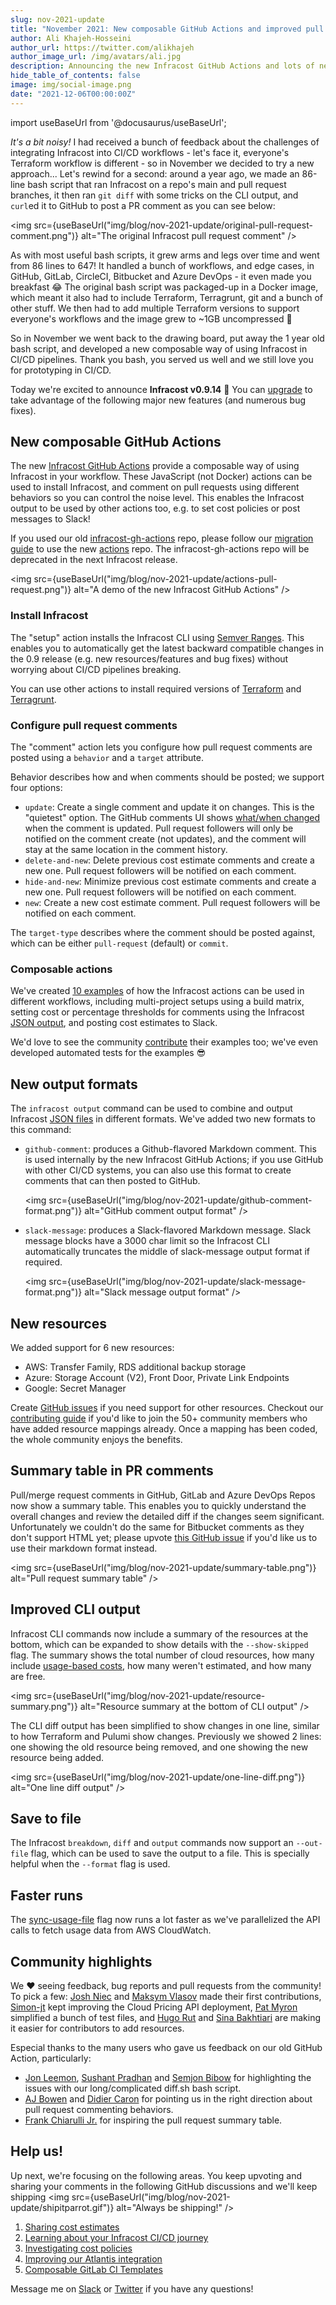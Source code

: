 ```yaml
---
slug: nov-2021-update
title: "November 2021: New composable GitHub Actions and improved pull request comments"
author: Ali Khajeh-Hosseini
author_url: https://twitter.com/alikhajeh
author_image_url: /img/avatars/ali.jpg
description: Announcing the new Infracost GitHub Actions and lots of new features, upgrade to try them!
hide_table_of_contents: false
image: img/social-image.png
date: "2021-12-06T00:00:00Z"
---
```


import useBaseUrl from '@docusaurus/useBaseUrl';

_It's a bit noisy!_ I had received a bunch of feedback about the challenges of integrating Infracost into CI/CD workflows - let's face it, everyone's Terraform workflow is different - so in November we decided to try a new approach... Let's rewind for a second: around a year ago, we made an 86-line bash script that ran Infracost on a repo's main and pull request branches, it then ran `git diff` with some tricks on the CLI output, and `curl`ed it to GitHub to post a PR comment as you can see below:

<img src={useBaseUrl("img/blog/nov-2021-update/original-pull-request-comment.png")} alt="The original Infracost pull request comment" />

As with most useful bash scripts, it grew arms and legs over time and went from 86 lines to 647! It handled a bunch of workflows, and edge cases, in GitHub, GitLab, CircleCI, Bitbucket and Azure DevOps - it even made you breakfast 😂 The original bash script was packaged-up in a Docker image, which meant it also had to include Terraform, Terragrunt, git and a bunch of other stuff. We then had to add multiple Terraform versions to support everyone's workflows and the image grew to ~1GB uncompressed 🤮

So in November we went back to the drawing board, put away the 1 year old bash script, and developed a new composable way of using Infracost in CI/CD pipelines. Thank you bash, you served us well and we still love you for prototyping in CI/CD.

Today we're excited to announce **Infracost v0.9.14** 🎉 You can [upgrade](/docs/#1-install-infracost) to take advantage of the following major new features (and numerous bug fixes).

## New composable GitHub Actions

The new [Infracost GitHub Actions](https://github.com/infracost/actions/) provide a composable way of using Infracost in your workflow. These JavaScript (not Docker) actions can be used to install Infracost, and comment on pull requests using different behaviors so you can control the noise level. This enables the Infracost output to be used by other actions too, e.g. to set cost policies or post messages to Slack!

If you used our old [infracost-gh-actions](https://github.com/infracost/infracost-gh-action) repo, please follow our [migration guide](/docs/guides/actions_migration) to use the new [actions](https://github.com/infracost/actions/) repo. The infracost-gh-actions repo will be deprecated in the next Infracost release.

<img src={useBaseUrl("img/blog/nov-2021-update/actions-pull-request.png")} alt="A demo of the new Infracost GitHub Actions" />

### Install Infracost

The "setup" action installs the Infracost CLI using [Semver Ranges](https://www.npmjs.com/package/semver#ranges). This enables you to automatically get the latest backward compatible changes in the 0.9 release (e.g. new resources/features and bug fixes) without worrying about CI/CD pipelines breaking.

You can use other actions to install required versions of [Terraform](https://github.com/hashicorp/setup-terraform) and [Terragrunt](https://github.com/autero1/action-terragrunt).

### Configure pull request comments

The "comment" action lets you configure how pull request comments are posted using a `behavior` and a `target` attribute.

Behavior describes how and when comments should be posted; we support four options:
- `update`: Create a single comment and update it on changes. This is the "quietest" option. The GitHub comments UI shows [what/when changed](https://docs.github.com/en/communities/moderating-comments-and-conversations/tracking-changes-in-a-comment) when the comment is updated. Pull request followers will only be notified on the comment create (not updates), and the comment will stay at the same location in the comment history.
- `delete-and-new`: Delete previous cost estimate comments and create a new one. Pull request followers will be notified on each comment.
- `hide-and-new`: Minimize previous cost estimate comments and create a new one. Pull request followers will be notified on each comment.
- `new`: Create a new cost estimate comment. Pull request followers will be notified on each comment.

The `target-type` describes where the comment should be posted against, which can be either `pull-request` (default) or `commit`.

### Composable actions

We've created [10 examples](https://github.com/infracost/actions/#examples) of how the Infracost actions can be used in different workflows, including multi-project setups using a build matrix, setting cost or percentage thresholds for comments using the Infracost [JSON output](/docs/multi_project/report), and posting cost estimates to Slack.

We'd love to see the community [contribute](https://github.com/infracost/actions/blob/master/CONTRIBUTING.md) their examples too; we've even developed automated tests for the examples 😎

## New output formats

The `infracost output` command can be used to combine and output Infracost [JSON files](/docs/multi_project/report) in different formats. We've added two new formats to this command:
- `github-comment`: produces a Github-flavored Markdown comment. This is used internally by the new Infracost GitHub Actions; if you use GitHub with other CI/CD systems, you can also use this format to create comments that can then posted to GitHub.

    <img src={useBaseUrl("img/blog/nov-2021-update/github-comment-format.png")} alt="GitHub comment output format" />

- `slack-message`: produces a Slack-flavored Markdown message. Slack message blocks have a 3000 char limit so the Infracost CLI automatically truncates the middle of slack-message output format if required.

    <img src={useBaseUrl("img/blog/nov-2021-update/slack-message-format.png")} alt="Slack message output format" />

## New resources

We added support for 6 new resources:

- AWS: Transfer Family, RDS additional backup storage
- Azure: Storage Account (V2), Front Door, Private Link Endpoints
- Google: Secret Manager

Create [GitHub issues](https://github.com/infracost/infracost/issues?q=is%3Aissue+is%3Aopen+label%3A%22new+resources%22) if you need support for other resources. Checkout our [contributing guide](https://github.com/infracost/infracost/blob/master/CONTRIBUTING.md) if you'd like to join the 50+ community members who have added resource mappings already. Once a mapping has been coded, the whole community enjoys the benefits.

## Summary table in PR comments

Pull/merge request comments in GitHub, GitLab and Azure DevOps Repos now show a summary table. This enables you to quickly understand the overall changes and review the detailed diff if the changes seem significant. Unfortunately we couldn't do the same for Bitbucket comments as they don't support HTML yet; please upvote [this GitHub issue](https://github.com/infracost/infracost/issues/1173) if you'd like us to use their markdown format instead.

<img src={useBaseUrl("img/blog/nov-2021-update/summary-table.png")} alt="Pull request summary table" />

## Improved CLI output

Infracost CLI commands now include a summary of the resources at the bottom, which can be expanded to show details with the `--show-skipped` flag. The summary shows the total number of cloud resources, how many include [usage-based costs](/docs/usage_based_resources), how many weren't estimated, and how many are free.

<img src={useBaseUrl("img/blog/nov-2021-update/resource-summary.png")} alt="Resource summary at the bottom of CLI output" />

The CLI diff output has been simplified to show changes in one line, similar to how Terraform and Pulumi show changes. Previously we showed 2 lines: one showing the old resource being removed, and one showing the new resource being added.

<img src={useBaseUrl("img/blog/nov-2021-update/one-line-diff.png")} alt="One line diff output" />

## Save to file

The Infracost `breakdown`, `diff` and `output` commands now support an `--out-file` flag, which can be used to save the output to a file. This is specially helpful when the `--format` flag is used.

## Faster runs

The [sync-usage-file](/docs/usage_based_resources#fetch-from-cloudwatch) flag now runs a lot faster as we've parallelized the API calls to fetch usage data from AWS CloudWatch.

## Community highlights

We ❤️ seeing feedback, bug reports and pull requests from the community! To pick a few:
[Josh Niec](https://www.linkedin.com/in/joshniec/) and [Maksym Vlasov](https://www.linkedin.com/in/maxymvlasov/) made their first contributions, [Simon-jt](https://github.com/simon-jt) kept improving the Cloud Pricing API deployment, [Pat Myron](https://www.linkedin.com/in/patrickmyron/) simplified a bunch of test files, and [Hugo Rut](https://www.linkedin.com/in/hugo-rut-13111680/) and [Sina Bakhtiari](https://www.linkedin.com/in/sinabakh/) are making it easier for contributors to add resources.

Especial thanks to the many users who gave us feedback on our old GitHub Action, particularly:

- [Jon Leemon](https://www.linkedin.com/in/jonathanleemon/), [Sushant Pradhan](https://www.linkedin.com/in/sushant-pradhan-7023809/) and [Semjon Bibow](https://www.linkedin.com/in/sbibow/) for highlighting the issues with our long/complicated diff.sh bash script.
- [AJ Bowen](https://www.linkedin.com/in/ajbowen/) and [Didier Caron](https://www.linkedin.com/in/dgcaron/) for pointing us in the right direction about pull request commenting behaviors.
- [Frank Chiarulli Jr.](https://www.linkedin.com/in/frankchiarulli/) for inspiring the pull request summary table.

## Help us!

Up next, we're focusing on the following areas. You keep upvoting and sharing your comments in the following GitHub discussions and we'll keep shipping <img src={useBaseUrl("img/blog/nov-2021-update/shipitparrot.gif")} alt="Always be shipping!" />
1. [Sharing cost estimates](https://github.com/infracost/infracost/discussions/1176)
2. [Learning about your Infracost CI/CD journey](https://github.com/infracost/infracost/discussions/1182)
3. [Investigating cost policies](https://github.com/infracost/infracost/discussions/1177)
4. [Improving our Atlantis integration](https://github.com/infracost/infracost/discussions/1179)
5. [Composable GitLab CI Templates](https://github.com/infracost/infracost/issues/1183)

Message me on [Slack](https://www.infracost.io/community-chat) or [Twitter](https://twitter.com/alikhajeh) if you have any questions!
